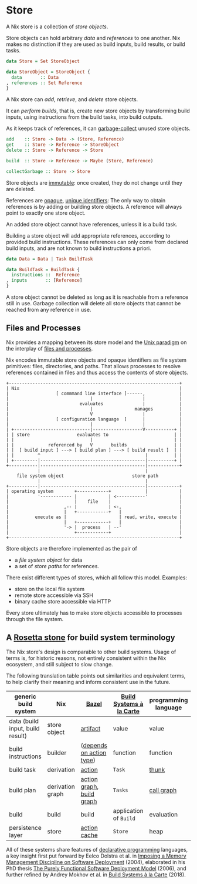 # Store

A Nix store is a collection of *store objects*.

Store objects can hold arbitrary *data* and *references* to one another.
Nix makes no distinction if they are used as build inputs, build results, or build tasks.

```haskell
data Store = Set StoreObject

data StoreObject = StoreObject {
  data       :: Data
, references :: Set Reference
}
```

A Nix store can *add*, *retrieve*, and *delete* store objects.

It can *perform builds*, that is, create new store objects by transforming build inputs, using instructions from the build tasks, into build outputs.

As it keeps track of references, it can [garbage-collect](https://en.m.wikipedia.org/wiki/Garbage_collection_(computer_science)) unused store objects.

```haskell
add    :: Store -> Data -> (Store, Reference)
get    :: Store -> Reference -> StoreObject
delete :: Store -> Reference -> Store

build  :: Store -> Reference -> Maybe (Store, Reference)

collectGarbage :: Store -> Store
```

Store objects are [immutable](https://en.m.wikipedia.org/wiki/Immutable_object): once created, they do not change until they are deleted.

References are [opaque](https://en.m.wikipedia.org/wiki/Opaque_data_type), [unique identifiers](https://en.m.wikipedia.org/wiki/Unique_identifier):
The only way to obtain references is by adding or building store objects.
A reference will always point to exactly one store object.

An added store object cannot have references, unless it is a build task.

Building a store object will add appropriate references, according to provided build instructions.
These references can only come from declared build inputs, and are not known to build instructions a priori.

```haskell
data Data = Data | Task BuildTask

data BuildTask = BuildTask {
  instructions ::  Reference
, inputs       :: [Reference]
}
```

A store object cannot be deleted as long as it is reachable from a reference still in use.
Garbage collection will delete all store objects that cannot be reached from any reference in use.

<!-- more details in section on garbage collection, link to it once it exists -->

## Files and Processes

Nix provides a mapping between its store model and the [Unix paradigm](https://en.m.wikipedia.org/wiki/Everything_is_a_file) on the interplay of [files and processes](https://en.m.wikipedia.org/wiki/File_descriptor).

Nix encodes immutable store objects and opaque identifiers as file system primitives: files, directories, and paths.
That allows processes to resolve references contained in files and thus access the contents of store objects.

```
+-----------------------------------------------------------------+
| Nix                                                             |
|                  [ commmand line interface ]------,             |
|                               |                   |             |
|                           evaluates               |             |
|                               |                manages          |
|                               V                   |             |
|                  [ configuration language  ]      |             |
|                               |                   |             |
| +-----------------------------|-------------------V-----------+ |
| | store                  evaluates to                         | |
| |                             |                               | |
| |             referenced by   V       builds                  | |
| |  [ build input ] ---> [ build plan ] ---> [ build result ]  | |
| |         ^                                        |          | |
| +---------|----------------------------------------|----------+ |
+-----------|----------------------------------------|------------+
            |                                        |
    file system object                          store path
            |                                        |
+-----------|----------------------------------------|------------+
| operating system        +------------+             |            |
|           '------------ |            | <-----------'            |
|                         |    file    |                          |
|                     ,-- |            | <-,                      |
|                     |   +------------+   |                      |
|          execute as |                    | read, write, execute |
|                     |   +------------+   |                      |
|                     '-> |  process   | --'                      |
|                         +------------+                          |
+-----------------------------------------------------------------+
```

Store objects are therefore implemented as the pair of

  - a *file system object* for data
  - a set of *store paths* for references.

There exist different types of stores, which all follow this model.
Examples:
- store on the local file system
- remote store accessible via SSH
- binary cache store accessible via HTTP

Every store ultimately has to make store objects accessible to processes through the file system.

## A [Rosetta stone][rosetta-stone] for build system terminology

The Nix store's design is comparable to other build systems.
Usage of terms is, for historic reasons, not entirely consistent within the Nix ecosystem, and still subject to slow change.

The following translation table points out similarities and equivalent terms, to help clarify their meaning and inform consistent use in the future.

| generic build system             | Nix              | [Bazel][bazel]                                                       | [Build Systems à la Carte][bsalc] | programming language     |
| -------------------------------- | ---------------- | -------------------------------------------------------------------- | --------------------------------- | ------------------------ |
| data (build input, build result) | store object     | [artifact][bazel-artifact]                                           | value                             | value                    |
| build instructions               | builder          | ([depends on action type][bazel-actions])                            | function                          | function                 |
| build task                       | derivation       | [action][bazel-action]                                               | `Task`                            | [thunk][thunk]           |
| build plan                       | derivation graph | [action graph][bazel-action-graph], [build graph][bazel-build-graph] | `Tasks`                           | [call graph][call-graph] |
| build                            | build            | build                                                                | application of `Build`            | evaluation               |
| persistence layer                | store            | [action cache][bazel-action-cache]                                   | `Store`                           | heap                     |

All of these systems share features of [declarative programming][declarative-programming] languages, a key insight first put forward by Eelco Dolstra et al. in [Imposing a Memory Management Discipline on Software Deployment][immdsd] (2004), elaborated in his PhD thesis [The Purely Functional Software Deployment Model][phd-thesis] (2006), and further refined by Andrey Mokhov et al. in [Build Systems à la Carte][bsalc] (2018).

[rosetta-stone]: https://en.m.wikipedia.org/wiki/Rosetta_Stone
[bazel]: https://bazel.build/start/bazel-intro
[bazel-artifact]: https://bazel.build/reference/glossary#artifact
[bazel-actions]: https://docs.bazel.build/versions/main/skylark/lib/actions.html
[bazel-action]: https://bazel.build/reference/glossary#action
[bazel-action-graph]: https://bazel.build/reference/glossary#action-graph
[bazel-build-graph]: https://bazel.build/reference/glossary#build-graph
[bazel-action-cache]: https://bazel.build/reference/glossary#action-cache
[thunk]: https://en.m.wikipedia.org/wiki/Thunk
[call-graph]: https://en.m.wikipedia.org/wiki/Call_graph
[declarative-programming]: https://en.m.wikipedia.org/wiki/Declarative_programming
[immdsd]: https://edolstra.github.io/pubs/immdsd-icse2004-final.pdf
[phd-thesis]: https://edolstra.github.io/pubs/phd-thesis.pdf
[bsalc]: https://www.microsoft.com/en-us/research/uploads/prod/2018/03/build-systems.pdf
